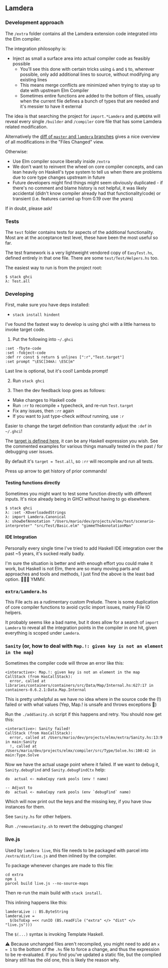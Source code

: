 ## Lamdera

### Development approach

The `/extra` folder contains all the Lamdera extension code integrated into the Elm compiler.

The integration philosophy is:

- Inject as small a surface area into actual compiler code as feasibly possible
  - You'll see this done with certain tricks using `&` and `$` to, wherever possible, only add additional lines to source, without modifying any existing lines
  - This means merge conflicts are minimized when trying to stay up to date with upstream Elm Compiler
  - Sometimes entire functions are added to the bottom of files, usually when the current file defines a bunch of types that are needed and it's messier to have it external

The idea is that searching the project for `import.*Lamdera` and `@LAMDERA` will reveal every single `/builder` and `/compiler` core file that has some Lamdera related modification.

Alternatively the [diff of `master` and `lamdera` branches](https://github.com/lamdera/compiler/compare/master...lamdera) gives a nice overview of all modifications in the "Files Changed" view.

Otherwise:

  - Use Elm compiler source liberally inside `/extra`
  - We don't want to reinvent the wheel on core compiler concepts, and can lean heavily on Haskell's type system to tell us when there are problems due to core type changes upstream in future
  - Future developers might find things might seem obviously duplicated - if there's no comment and blame history is not helpful, it was likely accidental (didn't know compiler already had that functionality/code) or transient (i.e. features carried up from 0.19 over the years)

If in doubt, please ask!


### Tests

The `test` folder contains tests for aspects of the additional functionality. Most are at the acceptance test level, these have been the most useful so far.

The test framework is a very lightweight vendored copy of `EasyTest.hs`, defined entirely in that one file. There are some `test/Test/Helpers.hs` too.

The easiest way to run is from the project root:

```
$ stack ghci
λ: Test.all
```

### Developing

First, make sure you have deps installed:

- `stack install hindent`

I've found the fastest way to develop is using ghci with a little harness to invoke target code.

1. Put the following into `~/.ghci`

```
:set -fbyte-code
:set -fobject-code
:def rr const $ return $ unlines [":r","Test.target"]
:set prompt "\ESC[34mλ: \ESC[m"
```

Last line is optional, but it's cool! Lambda prompt!

2. Run `stack ghci`

3. Then the dev feedback loop goes as follows:

- Make changes to Haskell code
- Run `:rr` to recompile + typecheck, and re-run `Test.target`
- Fix any issues, then `:rr` again
- If you want to just type-check _without_ running, use `:r`

Easier to change the target definition than constantly adjust the `:def` in `~/.ghci`!

The [target is defined here](https://github.com/lamdera/compiler/blob/lamdera/test/Test.hs#L37), it can be any Haskell expression you wish. See the commented examples for various things manually tested in the past / for debugging user issues.

By default it's `target = Test.all`, so `:rr` will recompile and run all tests.

Press up arrow to get history of prior commands!

#### Testing functions directly

Sometimes you might want to test some function directly with different inputs. It's nice already being in GHCI without having to go elsewhere.

```
$ stack ghci
λ: :set -XOverloadedStrings
λ: import Lamdera.Canonical
λ: showDefAnnotation "/Users/mario/dev/projects/elmx/test/scenario-interpreter" "src/Test/Basic.elm" "gimmeTheAnnotationMan"
```

#### IDE Integration

Personally every single time I've tried to add Haskell IDE integration over the past ~5 years, it's sucked really badly.

I'm sure the situation is better and with enough effort you could make it work, but Haskell is not Elm, there are so many moving parts and approaches and tools and methods, I just find the above is the least bad option. 🤷🏻‍♂️ YMMV.


### `extra/Lamdera.hs`

This File acts as a rudimentary custom Prelude. There is some duplication of core compiler functions to avoid cyclic import issues, mainly File IO helpers.

It probably seems like a bad name, but it does allow for a search of `import Lamdera` to reveal all the integration points in the compiler in one hit, given everything is scoped under `Lamdera`.


### `Sanity` (or, how to deal with `Map.!: given key is not an element in the map`)

Sometimes the compiler code will throw an error like this:

```
<interactive>: Map.!: given key is not an element in the map
CallStack (from HasCallStack):
  error, called at libraries/containers/containers/src/Data/Map/Internal.hs:627:17 in containers-0.6.2.1:Data.Map.Internal
```

This is pretty unhelpful as we have no idea where in the source code the (!) failed or with what values (Yep, Map.! is unsafe and throws exceptions 🎉)

Run the `./addSanity.sh` script if this happens and retry. You should now get this:

```
<interactive>: Sanity failed!
CallStack (from HasCallStack):
  error, called at /Users/mario/dev/projects/elmx/extra/Sanity.hs:13:9 in main:Sanity
  !, called at /Users/mario/dev/projects/elmx/compiler/src/Type/Solve.hs:100:42 in main:Type.Solve
```

Now we have the actual usage point where it failed. If we want to debug it, `Sanity.debugFind` and `Sanity.debugFindCtx` help:

```
do  actual <- makeCopy rank pools (env ! name)

-- Adjust to
do  actual <- makeCopy rank pools (env `debugFind` name)
```

Which will now print out the keys and the missing key, if you have `Show` instances for them.

See `Sanity.hs` for other helpers.

Run `./removeSanity.sh` to revert the debugging changes!


### live.js

Used by `lamdera live`, this file needs to be packaged with parcel into `/extra/dist/live.js` and then inlined by the compiler.

To package whenever changes are made to this file:

```
cd extra
npm i
parcel build live.js --no-source-maps
```

Then re-run the main build with `stack install`.

This inlining happens like this:

```
lamderaLive :: BS.ByteString
lamderaLive =
  $(bsToExp =<< runIO (BS.readFile ("extra" </> "dist" </> "live.js")))
```

The `$(...)` syntax is invoking Template Haskell.

⚠️ Because unchanged files aren't recompiled, you might need to add an `x = 1` to the bottom of the `.hs` file to force a change, and thus the expression to be re-evaluated. If you find you've updated a static file, but the complied binary still has the old one, this is likely the reason why.
